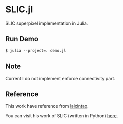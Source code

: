 # SLIC.jl
SLIC superpixel implementation in Julia.

## Run Demo
```
$ julia --project=. demo.jl
```

## Note
Current I do not implement enforce connectivity part.

## Reference
This work have reference from [laixintao](https://github.com/laixintao).

You can visit his work of SLIC (written in Python) [here](https://github.com/laixintao/slic-python-implementation).
